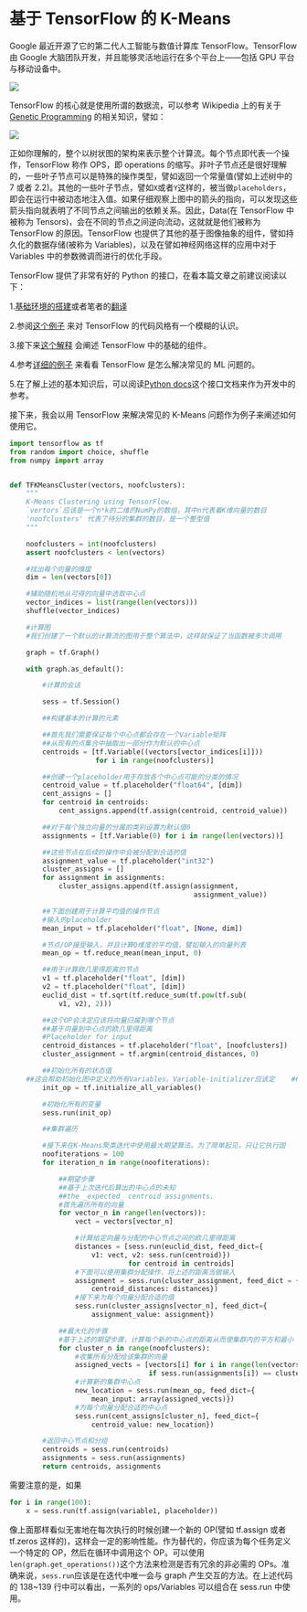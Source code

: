 # 基于 TensorFlow 的 K-Means

Google 最近开源了它的第二代人工智能与数值计算库 TensorFlow。TensorFlow 由 Google 大脑团队开发，并且能够灵活地运行在多个平台上——包括 GPU 平台与移动设备中。

![](https://codesachin.files.wordpress.com/2015/11/687474703a2f2f7777772e616e64726f696463656e7472616c2e636f6d2f73697465732f616e64726f696463656e7472616c2e636f6d2f66696c65732f7374796c65732f6c617267652f7075626c69632f61727469636c655f696d6167.png?w=300&h=490)

TensorFlow 的核心就是使用所谓的数据流，可以参考 Wikipedia 上的有关于[Genetic Programming](https://en.wikipedia.org/wiki/Genetic_programming) 的相关知识，譬如：

![](https://codesachin.files.wordpress.com/2015/11/genetic_program_tree.png?w=562&h=600)

正如你理解的，整个以树状图的架构来表示整个计算流。每个节点即代表一个操作，TensorFlow 称作 OPS，即 operations 的缩写。非叶子节点还是很好理解的，一些叶子节点可以是特殊的操作类型，譬如返回一个常量值(譬如上述树中的 7 或者 2.2)。其他的一些叶子节点，譬如`X`或者`Y`这样的，被当做`placeholders`，即会在运行中被动态地注入值。如果仔细观察上图中的箭头的指向，可以发现这些箭头指向就表明了不同节点之间输出的依赖关系。因此，Data(在 TensorFlow 中被称为 Tensors)，会在不同的节点之间逆向流动，这就就是他们被称为 TensorFlow 的原因。TensorFlow 也提供了其他的基于图像抽象的组件，譬如持久化的数据存储(被称为 Variables)，以及在譬如神经网络这样的应用中对于 Variables 中的参数微调而进行的优化手段。

TensorFlow 提供了非常有好的 Python 的接口，在看本篇文章之前建议阅读以下：

1.[基础环境的搭建](http://tensorflow.org/get_started/os_setup.md)或者笔者的[翻译](http://segmentfault.com/a/1190000003984727)

2.参阅[这个例子](http://tensorflow.org/get_started) 来对 TensorFlow 的代码风格有一个模糊的认识。

3.接下来[这个解释](http://tensorflow.org/get_started/basic_usage.md) 会阐述 TensorFlow 中的基础的组件。

4.参考[详细的例子](http://tensorflow.org/tutorials/mnist/beginners/index.md) 来看看 TensorFlow 是怎么解决常见的 ML 问题的。

5.在了解上述的基本知识后，可以阅读[Python docs](http://tensorflow.org/api_docs/python/index.md)这个接口文档来作为开发中的参考。

接下来，我会以用 TensorFlow 来解决常见的 K-Means 问题作为例子来阐述如何使用它。

```python
import tensorflow as tf
from random import choice, shuffle
from numpy import array


def TFKMeansCluster(vectors, noofclusters):
    """
    K-Means Clustering using TensorFlow.
    `vertors`应该是一个n*k的二维的NumPy的数组，其中n代表着K维向量的数目
    'noofclusters' 代表了待分的集群的数目，是一个整型值
    """

    noofclusters = int(noofclusters)
    assert noofclusters < len(vectors)

    #找出每个向量的维度
    dim = len(vectors[0])

    #辅助随机地从可得的向量中选取中心点
    vector_indices = list(range(len(vectors)))
    shuffle(vector_indices)

    #计算图
    #我们创建了一个默认的计算流的图用于整个算法中，这样就保证了当函数被多次调用	  #时，默认的图并不会被从上一次调用时留下的未使用的OPS或者Variables挤满

    graph = tf.Graph()

    with graph.as_default():

        #计算的会话

        sess = tf.Session()

        ##构建基本的计算的元素

        ##首先我们需要保证每个中心点都会存在一个Variable矩阵
        ##从现有的点集合中抽取出一部分作为默认的中心点
        centroids = [tf.Variable((vectors[vector_indices[i]]))
                     for i in range(noofclusters)]

        ##创建一个placeholder用于存放各个中心点可能的分类的情况
        centroid_value = tf.placeholder("float64", [dim])
        cent_assigns = []
        for centroid in centroids:
            cent_assigns.append(tf.assign(centroid, centroid_value))

        ##对于每个独立向量的分属的类别设置为默认值0
        assignments = [tf.Variable(0) for i in range(len(vectors))]

        ##这些节点在后续的操作中会被分配到合适的值
        assignment_value = tf.placeholder("int32")
        cluster_assigns = []
        for assignment in assignments:
            cluster_assigns.append(tf.assign(assignment,
                                             assignment_value))

        ##下面创建用于计算平均值的操作节点
        #输入的placeholder
        mean_input = tf.placeholder("float", [None, dim])

        #节点/OP接受输入，并且计算0维度的平均值，譬如输入的向量列表
        mean_op = tf.reduce_mean(mean_input, 0)

        ##用于计算欧几里得距离的节点
        v1 = tf.placeholder("float", [dim])
        v2 = tf.placeholder("float", [dim])
        euclid_dist = tf.sqrt(tf.reduce_sum(tf.pow(tf.sub(
            v1, v2), 2)))

        ##这个OP会决定应该将向量归属到哪个节点
        ##基于向量到中心点的欧几里得距离
        #Placeholder for input
        centroid_distances = tf.placeholder("float", [noofclusters])
        cluster_assignment = tf.argmin(centroid_distances, 0)

        ##初始化所有的状态值
 	##这会帮助初始化图中定义的所有Variables。Variable-initializer应该定	 ##义在所有的Variables被构造之后，这样所有的Variables才会被纳入初始化
        init_op = tf.initialize_all_variables()

        #初始化所有的变量
        sess.run(init_op)

        ##集群遍历

        #接下来在K-Means聚类迭代中使用最大期望算法。为了简单起见，只让它执行固    #定的次数，而不设置一个终止条件
        noofiterations = 100
        for iteration_n in range(noofiterations):

            ##期望步骤
            ##基于上次迭代后算出的中心点的未知
            ##the _expected_ centroid assignments.
            #首先遍历所有的向量
            for vector_n in range(len(vectors)):
                vect = vectors[vector_n]

                #计算给定向量与分配的中心节点之间的欧几里得距离
                distances = [sess.run(euclid_dist, feed_dict={
                    v1: vect, v2: sess.run(centroid)})
                             for centroid in centroids]
                #下面可以使用集群分配操作，将上述的距离当做输入
                assignment = sess.run(cluster_assignment, feed_dict = {
                    centroid_distances: distances})
                #接下来为每个向量分配合适的值
                sess.run(cluster_assigns[vector_n], feed_dict={
                    assignment_value: assignment})

            ##最大化的步骤
            #基于上述的期望步骤，计算每个新的中心点的距离从而使集群内的平方和最小
            for cluster_n in range(noofclusters):
                #收集所有分配给该集群的向量
                assigned_vects = [vectors[i] for i in range(len(vectors))
                                  if sess.run(assignments[i]) == cluster_n]
                #计算新的集群中心点
                new_location = sess.run(mean_op, feed_dict={
                    mean_input: array(assigned_vects)})
                #为每个向量分配合适的中心点
                sess.run(cent_assigns[cluster_n], feed_dict={
                    centroid_value: new_location})

        #返回中心节点和分组
        centroids = sess.run(centroids)
        assignments = sess.run(assignments)
        return centroids, assignments
```

需要注意的是，如果

```python
for i in range(100):
    x = sess.run(tf.assign(variable1, placeholder))
```

像上面那样看似无害地在每次执行的时候创建一个新的 OP(譬如 tf.assign 或者 tf.zeros 这样的)，这样会一定的影响性能。作为替代的，你应该为每个任务定义一个特定的 OP，然后在循环中调用这个 OP。可以使用`len(graph.get_operations())`这个方法来检测是否有冗余的非必需的 OPs。准确来说，`sess.run`应该是在迭代中唯一会与 graph 产生交互的方法。在上述代码的 138~139 行中可以看出，一系列的 ops/Variables 可以组合在 sess.run 中使用。
